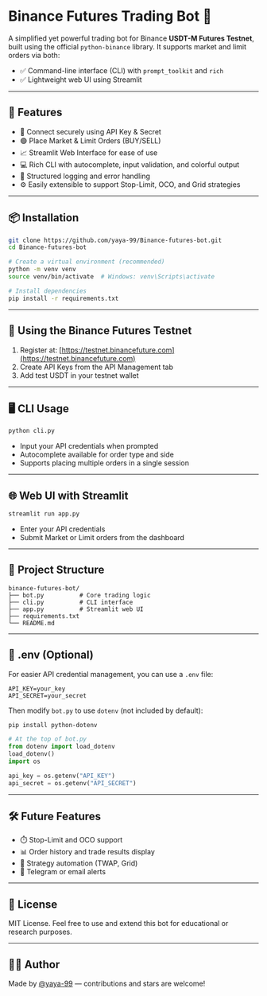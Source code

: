 # Binance Futures Trading Bot 🤖

A simplified yet powerful trading bot for Binance **USDT-M Futures Testnet**, built using the official `python-binance` library. It supports market and limit orders via both:

- ✅ Command-line interface (CLI) with `prompt_toolkit` and `rich`
- ✅ Lightweight web UI using Streamlit

---

## 🚀 Features

- 🔐 Connect securely using API Key & Secret
- 🟢 Place Market & Limit Orders (BUY/SELL)
- 📈 Streamlit Web Interface for ease of use
- 💻 Rich CLI with autocomplete, input validation, and colorful output
- 🧠 Structured logging and error handling
- ⚙️ Easily extensible to support Stop-Limit, OCO, and Grid strategies

---

## 📦 Installation

```bash
git clone https://github.com/yaya-99/Binance-futures-bot.git
cd Binance-futures-bot

# Create a virtual environment (recommended)
python -m venv venv
source venv/bin/activate  # Windows: venv\Scripts\activate

# Install dependencies
pip install -r requirements.txt
```

---

## 🧪 Using the Binance Futures Testnet

1. Register at: [https://testnet.binancefuture.com](https://testnet.binancefuture.com)
2. Create API Keys from the API Management tab
3. Add test USDT in your testnet wallet

---

## 🖥️ CLI Usage

```bash
python cli.py
```

- Input your API credentials when prompted
- Autocomplete available for order type and side
- Supports placing multiple orders in a single session

---

## 🌐 Web UI with Streamlit

```bash
streamlit run app.py
```

- Enter your API credentials
- Submit Market or Limit orders from the dashboard

---

## 📁 Project Structure

```
binance-futures-bot/
├── bot.py          # Core trading logic
├── cli.py          # CLI interface
├── app.py          # Streamlit web UI
├── requirements.txt
└── README.md
```

---

## 🔐 .env (Optional)

For easier API credential management, you can use a `.env` file:

```env
API_KEY=your_key
API_SECRET=your_secret
```

Then modify `bot.py` to use `dotenv` (not included by default):

```bash
pip install python-dotenv
```

```python
# At the top of bot.py
from dotenv import load_dotenv
load_dotenv()
import os

api_key = os.getenv("API_KEY")
api_secret = os.getenv("API_SECRET")
```

---

## 🛠️ Future Features

- ⏱️ Stop-Limit and OCO support
- 📊 Order history and trade results display
- 🤖 Strategy automation (TWAP, Grid)
- 🚨 Telegram or email alerts

---

## 📜 License

MIT License. Feel free to use and extend this bot for educational or research purposes.

---

## 🙋‍♂️ Author

Made by [@yaya-99](https://github.com/yaya-99) — contributions and stars are welcome!
